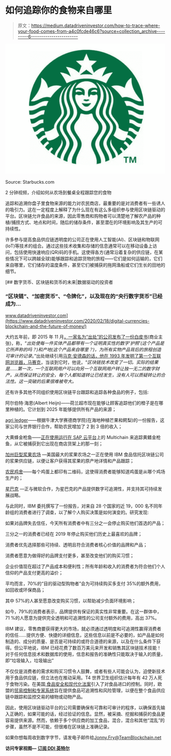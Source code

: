 # 如何追踪你的食物来自哪里

> 原文：<https://medium.datadriveninvestor.com/how-to-trace-where-your-food-comes-from-a4c0fcde46c6?source=collection_archive---------6----------------------->

![](img/c62ffbf94cf4667add17cd1ee2564dd7.png)

Source: Starbucks.com

2 分钟视频，介绍如何从农场到餐桌全程跟踪您的食物

追踪和追溯你盘子里食物来源的能力对农民商店，最重要的是对消费者有一些诱人的吸引力。这在一定程度上解释了为什么现在有这么多组织参与使用区块链驱动的平台。区块链允许食品的来源，因此零售商和购物者可以清楚地了解农产品的种植/捕捞方式、地点和时间，随后的储存条件，甚至潜在的环境影响及其生产的可持续性。

许多参与提高食品供应链透明度的公司正在使用人工智能(AI)、区块链和物联网(IoT)等技术的组合。通过这些技术收集和存储的信息通常可以在移动设备上访问，包括使用快速响应(QR)码的手机。这使得各方(通常沿着复杂的供应链，在某些情况下可以跨越全球)能够跟踪和追踪货物的旅程——它们是如何运输的，它们来自哪里，它们储存的温度条件，甚至它们被捕获的拖网渔船或它们生长的田地的细节。

[](https://www.datadriveninvestor.com/2020/02/18/digital-currencies-blockchain-and-the-future-of-money/) [## 数字货币、区块链和货币的未来|数据驱动的投资者

### “区块链”、“加密货币”、“令牌化”，以及现在的“央行数字货币”已经成为…

www.datadriveninvestor.com](https://www.datadriveninvestor.com/2020/02/18/digital-currencies-blockchain-and-the-future-of-money/) 

大约五年前，即 2015 年 11 月[，一家名为“出处”的公司发布了一份白皮书](https://www.provenance.org/whitepaper)(商业主张)，称，“*出处使每一件实体产品都带有一个证明真实性的数字‘护照’(这个产品是它所声称的吗？)和产地(这个产品来自哪里？)，为所有实物产品背后的旅程创造可审计的记录*。”出处继续引用[马克·安德森的话，他在 1993 年发明了第一个互联网浏览器，马赛克](https://www.wired.com/2012/04/ff-andreessen/)，当谈到它时，他说，“*区块链技术改变了一切。实际的结果是……第一次，一个互联网用户可以向另一个互联网用户转让独一无二的数字财产，从而保证转让的安全，每个人都知道转让已经发生，没有人可以质疑转让的合法性。这一突破的后果很难被夸大。*

还有许多其他不同组织使用区块链平台跟踪和追踪各种食品的例子，包括:

阿尔伯特·海恩(Albert Heijn)——荷兰超市现在能够让顾客追踪他们的橙子是在哪里种植的。它计划到 2025 年能够提供所有产品的来源；

[agri ledger](https://static1.squarespace.com/static/5a142e2b9f07f5b18a237f95/t/5d230d6ae96bd200011eb14c/1562578283980/RBF+EoM+2018+Case+Study+-+Agriledger+%26+Agunity.pdf)——根据牛津大学赛德商学院(在海地种植芒果和鳄梨)的一份报告，这家公司与世界银行合作，帮助农民增加了 2 到 3 倍的收入；

大黄蜂金枪鱼——[正在使用运行在 SAP 云平台](https://fortune.com/2019/03/08/tuna-blockchain-bumble-bee-sap/)上的 Multichain 来追踪黄鳍金枪鱼，从它被捕获到它出现在商店货架上的那一刻；

[加州巨型浆果农场](https://www.thepacker.com/article/california-giant-blockchain-use-boosts-freshness-food-safety) —美国最大的浆果农场之一正在使用 IBM 食品信托区块链公司的浆果供应链，以便让客户获得其浆果的原产地详情和产品跟踪；

[农民鸡舍](https://www.foodprocessing-technology.com/news/farmers-hen-house-eggs-uses-blockchain-to-trace-eggs-origin/)——每个鸡蛋上都印有二维码，这使得消费者能够知道鸡蛋是从哪个鸡场生产的；

[星巴克](https://www.computerworld.com/article/3393211/from-coffee-bean-to-cup-starbucks-brews-a-blockchain-based-supply-chain-with-microsoft.html) —正与微软合作，为星巴克的产品提供数字可追溯性，并支持其可持续发展战略。

与此同时，IBM 委托撰写了一份报告，对来自 28 个国家的近 19，000 名不同年龄组的消费者进行了调查，以了解个人购买决策是如何演变的。研究发现:

如果对品牌失去信任，今天所有消费者中有三分之一会停止购买他们首选的产品；

三分之一的消费者已经在 2019 年停止购买他们历史上最喜欢的品牌；

消费者优先选择那些可持续、透明且符合消费者核心价值的品牌和产品；

消费者愿意为做得好的品牌支付更多，甚至改变他们的购买习惯；

企业价值现在超过了产品成本和便利性；所有年龄和收入的消费者为符合他们个人信仰的产品支付更高的溢价；

平均而言，70%的“目的驱动型购物者”会为可持续购买多支付 35%的额外费用，如回收或环保商品；

其中 57%的人甚至愿意改变购买习惯，以帮助减少负面环境影响；

如今，79%的消费者表示，品牌提供有保证的真实性非常重要。在这一群体中，71 %的人愿意为提供完全透明和可追溯性的公司支付额外的费用，高出 37%。

IBM 建议，零售商要获得更大的市场，就必须通过透明度和可追溯性赢得消费者的信任……提供方便、快捷的详细信息，这些信息以前是不必要的，如产品是如何制造的、成分的质量、是否是可持续的或符合道德的来源，以及在什么条件下获得。但公平地说，IBM 已经花费了数百万美元来开发和销售其区块链技术技能！对于任何信息技术和数据库的使用，信息和报告的准确性只能取决于输入的质量，即“垃圾输入，垃圾输出”

不仅仅是消费者的需求和购买习惯令人鼓舞，或者有些人可能会认为，迫使新技术用于食品供应链，但立法也在推动采用。T4 世界卫生组织估计每年有 42 万人死于食物污染。在美国,[食品安全和现代化法案](https://www.fda.gov/Food/GuidanceRegulation/FSMA/)引入了对食品进口的控制。同时，欧盟的[贸易控制和专家系统](https://europa.eu/european-union/topics/food-safety_en)旨在提供食品可追溯性和风险管理，以便在整个食品供应链中跟踪和监控交易的植物或动物产品。

因此，使用区块链驱动平台的公司需要确保有可靠和可审计的程序，以确保首先输入正确的，如果可能的话，经过验证的信息。显然，被采摘、挖掘和捕获的食品更容易提供来源。然而，依赖于多个供应商的加工食品，混合，混合和其他“混乱”的步骤，虽然不是不可能，但很难在区块链上准确记录。

如果你想每周收到数字字节，请发电子邮件给[Jonny.Fry@TeamBlockchain.net](mailto:Jonny.Fry@TeamBlockchain.net)

**访问专家视图—** [**订阅 DDI 英特尔**](https://datadriveninvestor.com/ddi-intel)